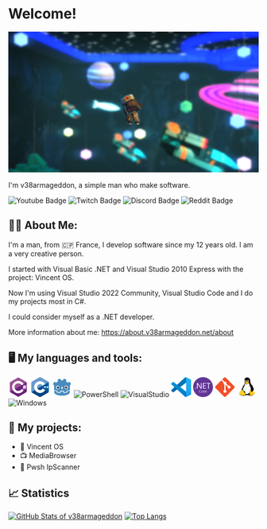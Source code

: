 # Welcome!

<img src="https://github.com/v38armageddon/v38armageddon/blob/main/Assets/Banner%20header.png" alt="Banner header">

I'm v38armageddon, a simple man who make software.

<div id="badges">
  <img src="https://img.shields.io/badge/YouTube-red?style=for-the-badge&logo=youtube&logoColor=white" alt="Youtube Badge"/>
  <img src="https://img.shields.io/badge/Twitch-blueviolet?style=for-the-badge&logo=twitch&logoColor=white" alt="Twitch Badge"/>
  <img src="https://img.shields.io/badge/Discord-informational?style=for-the-badge&logo=discord&logoColor=white" alt="Discord Badge">
  <img src="https://img.shields.io/badge/Reddit-orange?style=for-the-badge&logo=reddit&logoColor=white" alt="Reddit Badge">
</div>

## :man_technologist: About Me:
I'm a man, from 🇨🇵 France, I develop software since my 12 years old. I am a very creative person.

I started with Visual Basic .NET and Visual Studio 2010 Express with the project: Vincent OS.

Now I'm using Visual Studio 2022 Community, Visual Studio Code and I do my projects most in C#.

I could consider myself as a .NET developer.

More information about me: https://about.v38armageddon.net/about

## 🖥️ My languages and tools:
<div>
    <img src="https://github.com/devicons/devicon/blob/master/icons/csharp/csharp-original.svg" title="CSharp" alt="CSharp" width="40" height="40">
    <img src="https://github.com/devicons/devicon/blob/master/icons/cplusplus/cplusplus-original.svg" title="CPP" alt="CPP" width="40" height="40">
    <img src="https://raw.githubusercontent.com/devicons/devicon/1119b9f84c0290e0f0b38982099a2bd027a48bf1/icons/godot/godot-original.svg" title="Godot" alt="Godot" width="40" height="40"> 
    <img src="https://winaero.com/blog/wp-content/uploads/2020/03/PowerShell-7-new-icon.png" title="PowerShell" alt="PowerShell" width="40" height="40">
    <img src="https://pics.computerbase.de/9/9/2/3/0-e36f805671c3b980/logo-192.2833764d.png" title="VisualStudio" alt="VisualStudio" width="40" height="40">
    <img src="https://github.com/devicons/devicon/blob/master/icons/vscode/vscode-original.svg" title="VSCode" alt="VSCode" width="40" height="40">
    <img src="https://github.com/devicons/devicon/blob/master/icons/dotnetcore/dotnetcore-original.svg" title="DotNetCore" alt="DotNetCore" width="40" height="40">
    <img src="https://github.com/devicons/devicon/blob/master/icons/git/git-plain.svg" title="Git" alt="Git" width="40" height="40"/>
    <img src="https://github.com/devicons/devicon/blob/master/icons/linux/linux-original.svg" title="Linux" alt="Linux" width="40" height="40">
    <img src="https://logospng.org/download/windows-11/logo-windows-11-icon-1024.png" title="Windows" alt="Windows" width="40" height="40">
</div>

## 📕 My projects:
- 💾 Vincent OS
- 📺 MediaBrowser
- 📡 Pwsh IpScanner

## 📈 Statistics
<!-- Credits to https://github.com/anuraghazra/github-readme-stats -->
[![GitHub Stats of v38armageddon](https://github-readme-stats.vercel.app/api?username=v38armageddon&count_private=true&show_icons=true&theme=gotham)](https://github.com/anuraghazra/github-readme-stats)
[![Top Langs](https://github-readme-stats.vercel.app/api/top-langs/?username=v38armageddon&count_private=true&layout=compact&theme=gotham)](https://github.com/anuraghazra/github-readme-stats)
